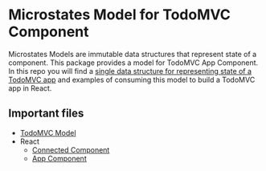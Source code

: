 # Microstates Model for TodoMVC Component

Microstates Models are immutable data structures that represent state of a component.
This package provides a model for TodoMVC App Component. In this repo you will find a [single
data structure for representing state of a TodoMVC app](index.js) and examples of consuming this
model to build a TodoMVC app in React.

## Important files

* [TodoMVC Model](index.js)
* React
  * [Connected Component](examples/react/src/components/App/index.js)
  * [App Component](examples/react/src/components/App/component.js)

